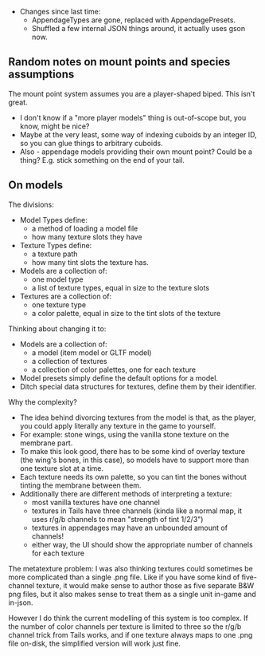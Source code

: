 * Changes since last time:
    * AppendageTypes are gone, replaced with AppendagePresets.
    * Shuffled a few internal JSON things around, it actually uses gson now.

## Random notes on mount points and species assumptions

The mount point system assumes you are a player-shaped biped. This isn't great.

* I don't know if a "more player models" thing is out-of-scope but, you know, might be nice?
* Maybe at the very least, some way of indexing cuboids by an integer ID, so you can glue things to arbitrary cuboids.
* Also - appendage models providing their own mount point? Could be a thing? E.g. stick something on the end of your tail.

## On models

The divisions:

* Model Types define:
  * a method of loading a model file
  * how many texture slots they have
* Texture Types define:
  * a texture path
  * how many tint slots the texture has.
* Models are a collection of:
  * one model type
  * a list of texture types, equal in size to the texture slots
* Textures are a collection of:
  * one texture type
  * a color palette, equal in size to the tint slots of the texture

Thinking about changing it to:

* Models are a collection of:
  * a model (item model or GLTF model)
  * a collection of textures
  * a collection of color palettes, one for each texture
* Model presets simply define the default options for a model.
* Ditch special data structures for textures, define them by their identifier.

Why the complexity?

* The idea behind divorcing textures from the model is that, as the player, you could apply literally any texture in the game to yourself. 
* For example: stone wings, using the vanilla stone texture on the membrane part.
* To make this look good, there has to be some kind of overlay texture (the wing's bones, in this case), so models have to support more than one texture slot at a time.
* Each texture needs its own palette, so you can tint the bones without tinting the membrane between them.
* Additionally there are different methods of interpreting a texture:
  * most vanilla textures have one channel
  * textures in Tails have three channels (kinda like a normal map, it uses r/g/b channels to mean "strength of tint 1/2/3")
  * textures in appendages may have an unbounded amount of channels!
  * either way, the UI should show the appropriate number of channels for each texture
  
The metatexture problem: I was also thinking textures could sometimes be more complicated than a single .png file. Like if you have some kind of five-channel texture, it would make sense to author those as five separate B&W png files, but it also makes sense to treat them as a single unit in-game and in-json.

However I do think the current modelling of this system is too complex. If the number of color channels per texture is limited to three so the r/g/b channel trick from Tails works, and if one texture always maps to one .png file on-disk, the simplified version will work just fine.

